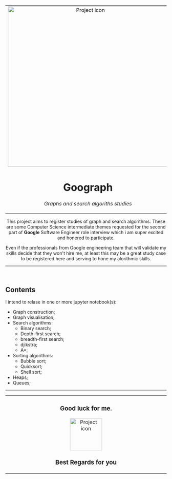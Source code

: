 <table align="center"><tr><td align="center" width="9999">

<img src="https://www.appnovation.com/sites/default/files/2019-02/BlogHeader_SEO-Google-Algorithm-and-knowledge-graph2.jpg" align="center" width="500" alt="Project icon">

# Goograph

*Graphs and search algoriths studies*
</td></tr>

</table>    

<div align="center">

This project aims to register studies of graph and search algorithms. These are some Computer  Science intermediate themes requested for the second part of **Google** Software Engineer role interview which i am super excited and honered to participate.

Even if the professionals from Google engineering team that will validate my skills decide that they won't hire me, at least this may be a great study case to be registered here and serving to hone my alorithmic skills.

</div>

<hr /><br />



## Contents 

I intend to relase in one or more jupyter notebook(s):

- Graph construction;
- Graph visualisation;
- Search algorithms:
    + Binary search;
    + Depth-first search;
    + breadth-first search;
    + djikstra;
    + A*;
- Sorting algorithms:
    + Bubble sort;
    + Quicksort;
    + Shell sort;
- Heaps;
- Queues;

<hr />





<table align="center"><tr><td align="center" width="9999">


### Good luck for me.


<img src="https://i.gifer.com/2vDa.gif" align="center" width="100" alt="Project icon">

### Best Regards for you

</td></tr>
